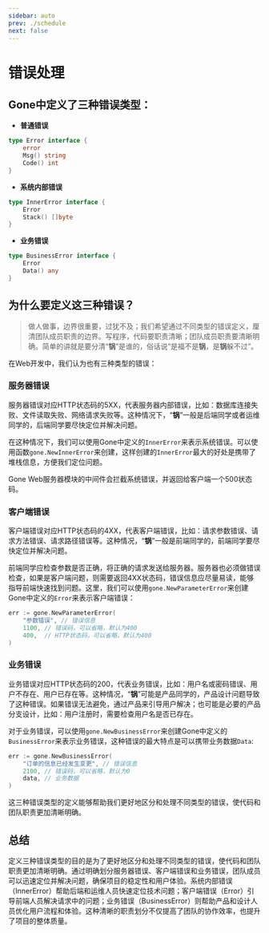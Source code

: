 ```yaml
---
sidebar: auto
prev: ./schedule
next: false
---
```


# 错误处理

## Gone中定义了三种错误类型：

- **普通错误**
```go
type Error interface {
	error
	Msg() string
	Code() int
}
```

- **系统内部错误**
```go
type InnerError interface {
	Error
	Stack() []byte
}
```

- **业务错误**
```go
type BusinessError interface {
	Error
	Data() any
}
```

## 为什么要定义这三种错误？

> 做人做事，边界很重要，过犹不及；我们希望通过不同类型的错误定义，厘清团队成员职责的边界。写程序，代码要职责清晰；团队成员职责要清晰明确。简单的讲就是要分清“**锅**”是谁的，俗话说“是福不是**锅**，是**锅**躲不过”。

在Web开发中，我们认为也有三种类型的错误：

### 服务器错误

服务器错误对应HTTP状态码的5XX，代表服务器内部错误，比如：数据库连接失败、文件读取失败、网络请求失败等。这种情况下，“**锅**”一般是后端同学或者运维同学的，后端同学要尽快定位并解决问题。

在这种情况下，我们可以使用Gone中定义的`InnerError`来表示系统错误。可以使用函数`gone.NewInnerError`来创建，这样创建的`InnerError`最大的好处是携带了堆栈信息，方便我们定位问题。

Gone Web服务器模块的中间件会拦截系统错误，并返回给客户端一个500状态码。

### 客户端错误

客户端错误对应HTTP状态码的4XX，代表客户端错误，比如：请求参数错误、请求方法错误、请求路径错误等。这种情况，“**锅**”一般是前端同学的，前端同学要尽快定位并解决问题。

前端同学应检查参数是否正确，将正确的请求发送给服务器。服务器也必须做错误检查，如果是客户端问题，则需要返回4XX状态码，错误信息应尽量易读，能够指导前端快速找到问题。这里，我们可以使用`gone.NewParameterError`来创建Gone中定义的`Error`来表示客户端错误：

```go
err := gone.NewParameterError(
    "参数错误", // 错误信息
    1100, // 错误码，可以省略，默认为400
    400,  // HTTP状态码，可以省略，默认为400
)
```

### 业务错误

业务错误对应HTTP状态码的200，代表业务错误，比如：用户名或密码错误、用户不存在、用户已存在等。这种情况，“**锅**”可能是产品同学的，产品设计问题导致了这种错误。如果错误无法避免，通过产品来引导用户解决；也可能是必要的产品分支设计，比如：用户注册时，需要检查用户名是否已存在。

对于业务错误，可以使用`gone.NewBusinessError`来创建Gone中定义的`BusinessError`来表示业务错误，这种错误的最大特点是可以携带业务数据`Data`:

```go
err := gone.NewBusinessError(
    "订单的信息已经发生变更", // 错误信息
    2100, // 错误码，可以省略，默认为0
    data, // 业务数据
)
```

这三种错误类型的定义能够帮助我们更好地区分和处理不同类型的错误，使代码和团队职责更加清晰明确。

## 总结

定义三种错误类型的目的是为了更好地区分和处理不同类型的错误，使代码和团队职责更加清晰明确。通过明确划分服务器错误、客户端错误和业务错误，团队成员可以迅速定位并解决问题，确保项目的稳定性和用户体验。系统内部错误（InnerError）帮助后端和运维人员快速定位技术问题；客户端错误（Error）引导前端人员解决请求中的问题；业务错误（BusinessError）则帮助产品和设计人员优化用户流程和体验。这种清晰的职责划分不仅提高了团队的协作效率，也提升了项目的整体质量。